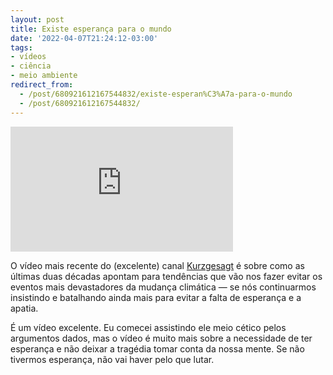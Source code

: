 ```yaml
---
layout: post
title: Existe esperança para o mundo
date: '2022-04-07T21:24:12-03:00'
tags:
- vídeos
- ciência
- meio ambiente
redirect_from:
  - /post/680921612167544832/existe-esperan%C3%A7a-para-o-mundo
  - /post/680921612167544832/
---
```


<iframe width="356" height="200" id="youtube_iframe" src="https://www.youtube.com/embed/LxgMdjyw8uw?feature=oembed&amp;enablejsapi=1&amp;origin=https://safe.txmblr.com&amp;wmode=opaque" frameborder="0" allow="accelerometer; autoplay; clipboard-write; encrypted-media; gyroscope; picture-in-picture" allowfullscreen></iframe>

O vídeo mais recente do (excelente) canal [Kurzgesagt](https://youtube.com/c/inanutshell) é sobre como as últimas duas décadas apontam para tendências que vão nos fazer evitar os eventos mais devastadores da mudança climática — se nós continuarmos insistindo e batalhando ainda mais para evitar a falta de esperança e a apatia.

É um vídeo excelente. Eu comecei assistindo ele meio cético pelos argumentos dados, mas o vídeo é muito mais sobre a necessidade de ter esperança e não deixar a tragédia tomar conta da nossa mente. Se não tivermos esperança, não vai haver pelo que lutar.

